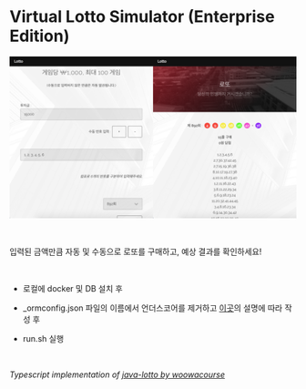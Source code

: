 # Virtual Lotto Simulator (Enterprise Edition)

![intro](./intro.png)

<br>

입력된 금액만큼 자동 및 수동으로 로또를 구매하고, 예상 결과를 확인하세요!

<br>

* 로컬에 docker 및 DB 설치 후

* _ormconfig.json 파일의 이름에서 언더스코어를 제거하고 [이곳](https://github.com/typeorm/typeorm/blob/master/docs/using-ormconfig.md)의 설명에 따라 작성 후

* run.sh 실행

  <br>

_Typescript implementation of [java-lotto by woowacourse](https://github.com/woowacourse/java-lotto)_
